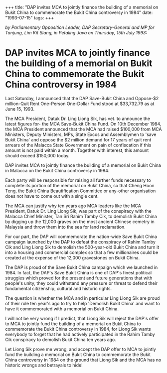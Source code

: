 +++ 
title: "DAP invites MCA to jointly finance the building of a memorial on Bukit China to commemorate the Bukit China controversy in 1984"
date: "1993-07-15"
tags:
+++

_by Parliamentary Opposition Leader, DAP Secretary-General and MP for Tanjung, Lim Kit Siang, in Petaling Java on Thursday, 15th July 1993:_

# DAP invites MCA to jointly finance the building of a memorial on Bukit China to commemorate the Bukit China controversy in 1984

Last Saturday, I announced that the DAP Save-Bukit China and Oppose-$2 million-Quit Rent One-Person One-Dollar Fund stood at $33,732.79 as at June 15, 1993.</u>

The MCA President, Datuk Dr. Ling Liong Sik, has vet. to announce the latest figures for- the MCA Save-Bukit China Fund. On 10th December 1984, the MCA President announced that the MCA had raised $100,000 from MCA Ministers, Deputy Ministers, MPs, State Excos and Assemblymen to 'save Bukit China' and oppose the $2 million demand for 17 years of quit rent arrears of the Malacca State Government on pain of confiscation if this amount is not paid within a month. Together with interest, this amount should exceed $150,000 today.

DAP invites MCA to jointly finance the building of a memorial on Bukit China in Malacca on the Bukit China controversy in 1984.

Each party will be responsible for raising all further funds necessary to complete its portion of the memorial on Bukit China, so that Cheng Hoon Teng, the Bukit China Beautification Committee or any-other organisation does not have to come out with a single cent.

The MCA can justify why ten years ago MCA leaders like the MCA President, Datuk Dr. Ling Liong Sik, was part of the conspiracy with the Malacca Chief Minister, Tan Sri Rahim Tamby Cik, to demolish Bukit China by digging up the 12,000 graves on the most ancient Chinese cemetry in Malaysia and throw them into the sea for land reclamation.

For our part, the DAP will commemorate the nation-wide Save Bukit China campaign launched by the DAP to defeat the conspiracy of Rahim Tamby Cik and Ling Liong Sik to demolish the 500-year-old Bukit China and turn it into a housing and commercial complex so that a few millionaires could be created at the expense of the 12,000 gravestones on Bukit China.

The DAP is proud of the Save Bukit China campaign which we launched in 1984. In fact, the DAP's Save Bukit China is one of DAP's finest political struggles which proved for the present and future generations that with people's unity, they could withstand any pressure or threat to defend their fundamental citizenship, cultural and historic rights.

The question is whether the MCA and in particular Ling Liong Sik are proud of their role ten year's ago to try to help 'Demolish Bukit China' and want to have it commemorated with a memorial on Bukit China.

I will not be very wrong if I predict, that Liong Sik will reject the DAP's offer to MCA to jointly fund the building of a memorial on Bukit China to commemorate the Bukit China controversy in 1984, for Liong Sik wants everybody to forget that he had actively participated in the Rahim Tamby Cik conspiracy to demolish Bukit China ten years ago.

Let Liong Sik prove me wrong, and accept the DAP offer to MCA to jointly fund the building a memorial on Bukit China to commemorate the Bukit China controversy in 1984 on the ground that Liong Sik and the MCA has no historic wrongs and betrayals to hide!
 
